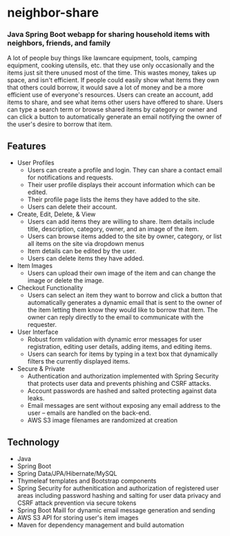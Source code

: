 # neighbor-share
### Java Spring Boot webapp for sharing household items with neighbors, friends, and family

A lot of people buy things like lawncare equipment, tools, camping equipment, cooking utensils, etc. that they use only occasionally and the items just sit there unused most of the time. This wastes money, takes up space, and isn't efficient. If people could easily show what items they own that others could borrow, it would save a lot of money and be a more efficient use of everyone's resources. Users can create an account, add items to share, and see what items other users have offered to share. Users can type a search term or browse shared items by category or owner and can click a button to automatically generate an email notifying the owner of the user's desire to borrow that item.

## Features

- User Profiles
  - Users can create a profile and login. They can share a contact email for notifications and requests.
  - Their user profile displays their account information which can be edited.
  - Their profile page lists the items they have added to the site.
  - Users can delete their account.
- Create, Edit, Delete, & View
  - Users can add items they are willing to share. Item details include title, description, category, owner, and an image of the item.
  - Users can browse items added to the site by owner, category, or list all items on the site via dropdown menus
  - Item details can be edited by the user.
  - Users can delete items they have added.
- Item Images
  - Users can upload their own image of the item and can change the image or delete the image.
- Checkout Functionality
  - Users can select an item they want to borrow and click a button that automatically generates a dynamic email that is sent to the owner of the item letting them know they would like to borrow that item. The owner can reply directly to the email to communicate with the requester.
- User Interface
  - Robust form validation with dynamic error messages for user registration, editing user details, adding items, and editing items.
  - Users can search for items by typing in a text box that dynamically filters the currently displayed items.
- Secure & Private
  - Authentication and authorization implemented with Spring Security that protects user data and prevents phishing and CSRF attacks.
  - Account passwords are hashed and salted protecting against data leaks.
  - Email messages are sent without exposing any email address to the user – emails are handled on the back-end.
  - AWS S3 image filenames are randomized at creation

## Technology

* Java
* Spring Boot
* Spring Data/JPA/Hibernate/MySQL
* Thymeleaf templates and Bootstrap components
* Spring Security for authenitication and authorization of registered user areas including password hashing and salting for user data privacy and CSRF attack prevention via secure tokens
* Spring Boot Maill for dynamic email message generation and sending
* AWS S3 API for storing user's item images
* Maven for dependency management and build automation